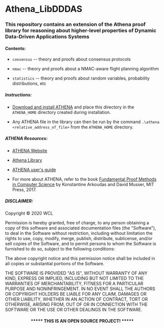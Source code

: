 # Athena_LibDDDAS

### This repository contains an extension of the Athena proof library for reasoning about higher-level properties of Dynamic Data-Driven Applications Systems


#### Contents:

* `consensus` -- theory and proofs about consensus protocols

* `nmac` -- theory and proofs about a NMAC-aware flight planning algorithm 

* `statistics` -- theory and proofs about random variables, probability distributions, etc  


##### Instructions:

* [Download and install ATHENA](https://proofcentral.org/athena/1.4/) and place this directory in the `ATHENA_HOME` directory created during installation.

* Any ATHENA file in the library can then be run by the command `.\athena <relative_address_of_file>` from the `ATHENA_HOME` directory.


##### ATHENA Resources:

* [ATHENA Website](http://proofcentral.org/)

* [Athena Library](http://proofcentral.org/athena/lib/)

* [ATHENA user's guide](http://proofcentral.org/athena/Athena_User's_Guide.pdf)

* For more about ATHENA, refer to the book [Fundamental Proof Methods in Computer Science](https://mitpress.mit.edu/books/fundamental-proof-methods-computer-science) by Konstantine Arkoudas and David Musser, MIT Press, 2017.


##### DISCLAIMER: 

Copyright &copy; 2020 WCL

Permission is hereby granted, free of charge, to any person obtaining a copy
of this software and associated documentation files (the "Software"), to deal
in the Software without restriction, including without limitation the rights
to use, copy, modify, merge, publish, distribute, sublicense, and/or sell
copies of the Software, and to permit persons to whom the Software is
furnished to do so, subject to the following conditions:

The above copyright notice and this permission notice shall be included in all
copies or substantial portions of the Software.

THE SOFTWARE IS PROVIDED "AS IS", WITHOUT WARRANTY OF ANY KIND, EXPRESS OR
IMPLIED, INCLUDING BUT NOT LIMITED TO THE WARRANTIES OF MERCHANTABILITY,
FITNESS FOR A PARTICULAR PURPOSE AND NONINFRINGEMENT. IN NO EVENT SHALL THE
AUTHORS OR COPYRIGHT HOLDERS BE LIABLE FOR ANY CLAIM, DAMAGES OR OTHER
LIABILITY, WHETHER IN AN ACTION OF CONTRACT, TORT OR OTHERWISE, ARISING FROM,
OUT OF OR IN CONNECTION WITH THE SOFTWARE OR THE USE OR OTHER DEALINGS IN THE
SOFTWARE.
#### <p align="middle">***** THIS IS AN OPEN SOURCE PROJECT! *****</p>

